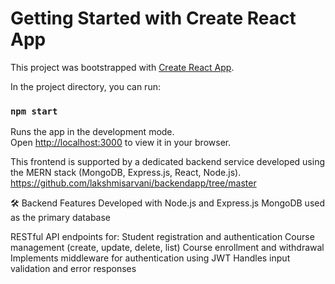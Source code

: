 # Getting Started with Create React App

This project was bootstrapped with [Create React App](https://github.com/facebook/create-react-app).

In the project directory, you can run:

### `npm start`

Runs the app in the development mode.\
Open [http://localhost:3000](http://localhost:3000) to view it in your browser.


This frontend is supported by a dedicated backend service developed using the MERN stack (MongoDB, Express.js, React, Node.js).
https://github.com/lakshmisarvani/backendapp/tree/master

🛠️ Backend Features
Developed with Node.js and Express.js
MongoDB used as the primary database

RESTful API endpoints for:
Student registration and authentication
Course management (create, update, delete, list)
Course enrollment and withdrawal
Implements middleware for authentication using JWT
Handles input validation and error responses
